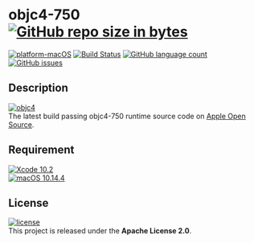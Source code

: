 # objc4-750 [![GitHub repo size in bytes](https://img.shields.io/github/repo-size/oneofai/objc4-750.svg)](https://github.com/oneofai/objc4-750)

[![platform-macOS](https://img.shields.io/badge/platform-macOS-orange.svg)](https://github.com/oneofai/objc4) [![Build Status](https://travis-ci.org/oneofai/objc4.svg?branch=master)](https://travis-ci.org/oneofai/objc4) [![GitHub language count](https://img.shields.io/github/languages/count/oneofai/objc4.svg)]() [![GitHub issues](https://img.shields.io/github/issues/oneofai/objc4.svg)](https://github.com/oneofai/objc4/issues)

## Description
[![objc4](https://img.shields.io/badge/objc4-750-brightgreen.svg)](https://opensource.apple.com/tarballs/objc4/)</br>
The latest build passing objc4-750 runtime source code on [Apple Open Source](https://opensource.apple.com/tarballs).

## Requirement
[![Xcode 10.2](https://img.shields.io/badge/Xcode-10.0%2B-blue.svg)](https://developer.apple.com/xcode/)</br>
[![macOS 10.14.4](https://img.shields.io/badge/macOS-10.14%2B-blue.svg)](https://developer.apple.com/macos/)

## License
[![license](https://img.shields.io/github/license/oneofai/objc4.svg)](https://github.com/oneofai/objc4)</br>
This project is released under the **Apache License 2.0**.



